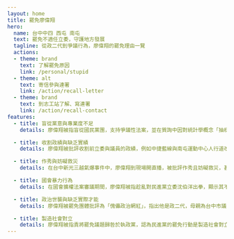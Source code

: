 ```yaml
---
layout: home
title: 罷免廖偉翔
hero:
  name: 台中中四 西屯 南屯
  text: 罷免不適任立委，守護地方發展
  tagline: 從政二代到爭議行為，廖偉翔的罷免理由一覽
  actions:
  - theme: brand
    text: 了解罷免原因
    link: /personal/stupid
  - theme: alt
    text: 寄信參與連署
    link: /action/recall-letter
  - theme: brand
    text: 到志工站了解、寫連署
    link: /action/recall-contact
features:
  - title: 盲從黨意與專業度不足
    details: 廖偉翔被指盲從國民黨團，支持爭議性法案，並在質詢中因對統計學概念「抽樣」的誤解而鬧出笑話，顯示專業能力不足。

  - title: 收割政績與缺乏實績
    details: 廖偉翔被批評收割前立委與議員的政績，例如中捷藍線與南屯運動中心人行道改善工程，缺乏自身實際貢獻。

  - title: 作秀與妨礙救災
    details: 在台中新光三越氣爆事件中，廖偉翔到現場開直播，被批評作秀且妨礙救災，甚至在災難現場與助理開玩笑，引發輿論譁然。

  - title: 國會暴力行為
    details: 在國會擴權法案審議期間，廖偉翔被指趁亂對民進黨立委沈伯洋出拳，顯示其不理性的行為。

  - title: 政治世襲與缺乏實際才能
    details: 廖偉翔被罷免團體批評為「傀儡政治網紅」，指出他是政二代，母親為台中市議員黃馨慧，且與建商關係密切，缺乏實際政治才能。

  - title: 製造社會對立
    details: 廖偉翔被指責將罷免議題歸咎於執政黨，認為民進黨的罷免行動是製造社會對立，而非檢討自身問題。
---
```




